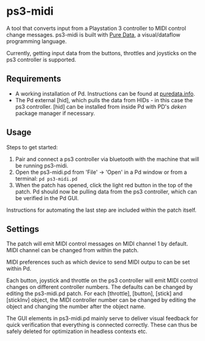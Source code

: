 # ps3-midi

A tool that converts input from a Playstation 3 controller to MIDI control change messages. ps3-midi is built with [Pure Data](https://puredata.info/), a visual/dataflow programming language.

Currently, getting input data from the buttons, throttles and joysticks on the ps3 controller is supported.

## Requirements

- A working installation of Pd. Instructions can be found at [puredata.info](https://puredata.info/downloads).
- The Pd external [hid], which pulls the data from HIDs - in this case the ps3 controller. [hid] can be installed from inside Pd with PD's _deken_ package manager if necessary.

## Usage

Steps to get started:

1. Pair and connect a ps3 controller via bluetooth with the machine that will be running ps3-midi.
2. Open the ps3-midi.pd from 'File' -> 'Open' in a Pd window or from a terminal: `pd ps3-midi.pd`
3. When the patch has opened, click the light red button in the top of the patch. Pd should now be pulling data from the ps3 controller, which can be verified in the Pd GUI.

Instructions for automating the last step are included within the patch itself.

## Settings

The patch will emit MIDI control messages on MIDI channel 1 by default. MIDI channel can be changed from within the patch.

MIDI preferences such as which device to send MIDI outpu to can be set within Pd.

Each button, joystick and throttle on the ps3 controller will emit MIDI control changes on different controller numbers. The defaults can be changed by editing the ps3-midi.pd patch. For each [throttle], [button], [stick] and [stickInv] object, the MIDI controller number can be changed by editing the object and changing the number after the object name.

The GUI elements in ps3-midi.pd mainly serve to deliver visual feedback for quick verification that everything is connected correctly. These can thus be safely deleted for optimization in headless contexts etc.
